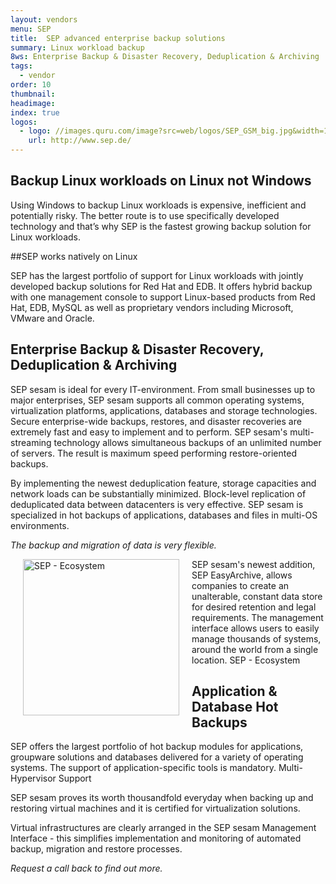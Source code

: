 ```yaml
---
layout: vendors
menu: SEP
title:  SEP advanced enterprise backup solutions
summary: Linux workload backup
8ws: Enterprise Backup & Disaster Recovery, Deduplication & Archiving
tags:
  - vendor
order: 10
thumbnail:
headimage:
index: true
logos:
  - logo: //images.quru.com/image?src=web/logos/SEP_GSM_big.jpg&width=110&format=jpg&strip=1
    url: http://www.sep.de/
---
```


## Backup Linux workloads on Linux not Windows

Using Windows to backup Linux workloads is expensive, inefficient and potentially risky. The better route is to use specifically developed technology and that’s why SEP is the fastest growing backup solution for Linux workloads.

##SEP works natively on Linux

SEP has the largest portfolio of support for Linux workloads with jointly developed backup solutions for Red Hat and EDB. It offers hybrid backup with one management console to support Linux-based products from Red Hat, EDB, MySQL as well as proprietary vendors including Microsoft, VMware and Oracle.

## Enterprise Backup & Disaster Recovery, Deduplication & Archiving

SEP sesam is ideal for every IT-environment. From small businesses up to major enterprises, SEP sesam supports all common operating systems, virtualization platforms, applications, databases and storage technologies. Secure enterprise-wide backups, restores, and disaster recoveries are extremely fast and easy to implement and to perform. SEP sesam's multi-streaming technology allows simultaneous backups of an unlimited number of servers. The result is maximum speed performing restore-oriented backups.

By implementing the newest deduplication feature, storage capacities and network loads can be substantially minimized. Block-level replication of deduplicated data between datacenters is very effective. SEP sesam is specialized in hot backups of applications, databases and files in multi-OS environments.

*The backup and migration of data is very flexible.*

<div id="image" style="float: left; right; padding: 0px 20px;">
<img class="clickable" src="http://images.quru.com/original?src=web/sep.png&amp;width=250&amp;height=250" title="SEP" alt="SEP - Ecosystem" width="250">
</div>
SEP sesam's newest addition, SEP EasyArchive, allows companies to create an unalterable, constant data store for desired retention and legal requirements. The management interface allows users to easily manage thousands of systems, around the world from a single location.
SEP - Ecosystem

## Application & Database Hot Backups

SEP offers the largest portfolio of hot backup modules for applications, groupware solutions and databases delivered for a variety of operating systems. The support of application-specific tools is mandatory.
Multi-Hypervisor Support

SEP sesam proves its worth thousandfold everyday when backing up and restoring virtual machines and it is certified for virtualization solutions.

Virtual infrastructures are clearly arranged in the SEP sesam Management Interface - this simplifies implementation and monitoring of automated backup, migration and restore processes.

*Request a call back to find out more.*
